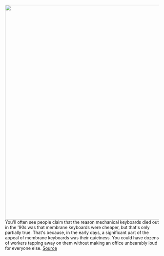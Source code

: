 <img src='https://cdn.vox-cdn.com/thumbor/hfZiOpIdT534PjfHO5o7oAxU6SI=/0x0:2040x1360/1200x675/filters:focal(942x829:1268x1155)/cdn.vox-cdn.com/uploads/chorus_image/image/70912577/jporter_220516_5225_0007.0.jpg' width='700px' /><br/>
You'll often see people claim that the reason mechanical keyboards died out in the '90s was that membrane keyboards were cheaper, but that's only partially true. That's because, in the early days, a significant part of the appeal of membrane keyboards was their quietness. You could have dozens of workers tapping away on them without making an office unbearably loud for everyone else.
<a href='https://www.theverge.com/23142689/logitech-mx-master-3s-mouse-review'> Source <a/>